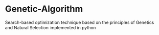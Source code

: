 # Genetic-Algorithm
Search-based optimization technique based on the principles of Genetics and Natural Selection
implemented in python
